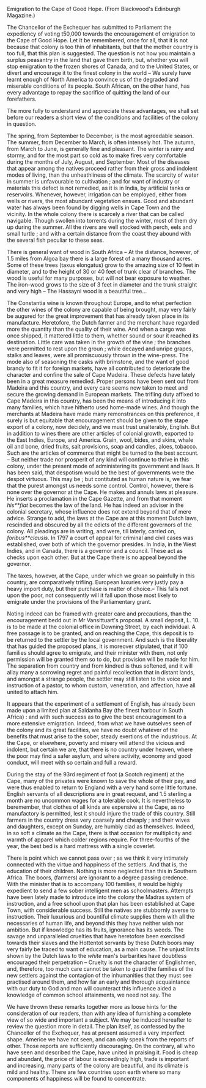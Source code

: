 Emigration to the Cape of Good Hope. (From
                        Blackwood's Edinburgh Magazine.)The Chancellor of the Exchequer has submitted to Parliament the expediency
                    of voting t50,000 towards the encouragement of emigration to the Cape of
                    Good Hope. Let it be remembered, once for all, that it is not because
                    that colony is too thin of inhabitants, but that the mother country is too
                    full, that this plan is suggested. The question is not how you
                    maintain a surplus peasantry in the land that gave them birth, but,
                    whether you will stop emigration to the frozen shores of Canada, and to the
                    United States, or divert and encourage it to the finest colony in the world
                    – We surely have learnt enough of North America to convince us
                    of the degraded and miserable conditions of its people. South African, on
                    the other hand, has every advantage to repay the sacrifice of quitting the
                    land of our forefathers.The more fully to understand and appreciate these advantages, we shall set
                    before our readers a short view of the conditions and facilities of the
                    colony in question.The spring, from September to December, is the most agreedable season. The
                    summer, from December to March, is often intensely hot. The autumn, from
                    March to June, is generally fine and pleasant. The winter is rainy and
                    stormy, and for the most part so cold as to make fires very comfortable
                    during the months of July, August, and September. Most of the diseases
                    that appear among the natives proceed rather from their gross and indolent
                    modes of living, than the unheathliness of the climate. The scarcity of
                    water in summer is unfavourable to cultivation ; and for want of
                    industry or materials this defect is not remedied, as it is in India, by
                    artificial tanks or reservoirs. Whenever, however, irrigation
                    can be employed, either from wells or rivers, the most abundant vegetation
                    ensues. Good and abundant water has always been found by digging wells
                    in Cape Town and the vicinity. In the whole colony there is scarcely a
                    river that can be called navigable. Though swollen into torrents during the
                    winter, most of them dry up during the summer. All the rivers are well
                    stocked with perch, eels and small turtle ; and with a certain distance
                    from the coast they abound with the several fish peculiar to these
                    seas.There is general want of wood in South Africa – At the distance,
                    however, of 1.5 miles from Algoa bay there is a large forest of a many
                    thousand acres. Some of these trees (taxus elongatus) grow to the amazing
                    size of 10 feet in diameter, and to the height of 30 or 40 feet of
                    trunk clear of branches. The wood is useful for many purposes,
                    but will not bear exposure to weather. The iron-wood grows to the size of 3
                    feet in diameter and the trunk straight and very high – The
                    Hassayni wood is a beautiful tree...The Constantia wine is known throughout Europe, and to what perfection the
                    other wines of the colony are capable of being brought, may very fairly be
                        augured for the great improvement that has already taken place in its manufacture. Heretofore, the Dutch farmer
                    and the merchant have regarded more the quantity than the
                    quality of their wine. And when a cargo was once shipped, it
                    mattered little to them, whether sound or sour it reached its
                    destination. Little care was taken in the growth of the vine ; the branches
                    were permitted to rest upon the groun ; while decayed and
                    unripe grapes, stalks and leaves, were all promiscuously thrown
                    in the wine-press. The mode also of seasoning the casks with brimstone, and
                    the want of good brandy to fit it for foreign markets, have all
                    contributed to deteriorate the character and confine the sale of Cape
                    Madeira. These defects have lately been in a great measure remedied. Proper
                    persons have been sent out from Madeira and this country, and every
                    care seems now taken to meet and secure the growing demand in European
                    markets. The trifling duty affixed to Cape Madeira in this country, has
                    been the means of introducing it into many families, which have
                    hitherto used home-made wines. And though the merchants at Madeira have
                    made many remonstrances on this preference, it surely is but equitable that
                        encouragement should be given to the stape export of a
                    colony, now decidely, and we must trust unalterably, English. But in addition to wines there are other articles of colonial
                    growth, exported to the East Indies, Europe, and America. Grain,
                    wool, bides, and skins, whale oil and bone, dried fruits, salt provisions, soap and candles,
                    aloes, tobacco. Such are the articles of commerce that might be turned to
                    the best account. – But neither trade nor prosperit of any kind will
                        continue to thrive in this colony, under the present mode
                    of administering its government and laws. It has been said, that
                    despotism would be the best of governments were the despot virtuous. This
                    may be ; but contituted as human nature is, we fear that the
                    purest amongst us needs some control. Control, however,
                    there is none over the governor at the Cape. He makes and annuls laws
                    at pleasure. He inserts a proclamation in the Cape Gazette, and
                    from that moment *his**fiat* becomes the law of the land. He has indeed an
                    adviser in the colonial secretary, whose influence does not extend
                    beyond that of mere advice. Strange to add, the laws at the Cape are at
                    this moment Dutch laws, rescinded and obscured by all the edicts of the
                    different governors of the colony. All pleadings are in writing, and
                    were, till laterly, carried on, *foribus**clausis*. In 1797 a court of appeal for criminal and
                    civil cases was established, over both of which the governor presides. In India, in the West Indies, and in Canada, there is a
                    governor and a council. These act as checks upon each other. But at the
                    Cape there is no appeal beyond the governor.The taxes, however, at the Cape, under which we groan so painfully in this
                    country, are comparatively trifling. European luxuries very justly pay a
                    heavy import duty, but their purchase is matter of choice.–
                    This falls not upon the poor, not consequently will it fall upon those
                    most likely to emigrate under the provisions of the
                    Parliamentary grant.Noting indeed can be framed with greater care and precautions, than the
                    encouragement bedd out in Mr Vansittuart's proposal. A small deposit, L.
                    10. is to be made at the colonial office in Downing Street, by each
                    individual. A free passage is to be granted, and on reaching the Cape,
                    this deposit is to be returned to the settler by the local government. And
                    such is the liberality that has guided the proposed plans, it is
                        moreover stipulated, that if 100 families should agree to
                    emigrate, and their minister with them, not only permission will be
                    granted them so to do, but provision will be made for him. The
                    separation from country and from kindred is thus softened, and
                    it will allay many a sorrowing regret and painful recollection that in
                    distant lands, and amongst a strange people, the settler may still listen
                    to the voice and instruction of a pastor, to whom custom, veneration, and
                    affection, have all united to attach him.It appears that the experiment of a settlement of English, has
                    already been made upon a limited plan at Saldanha Bay (the finest harbour
                    in South Africa) : and with such success as to give the best encouragement to a more extensive emigration. Indeed, from what we
                    have outselves seen of the colony and its great facilities, we have no
                    doubt whatever of the benefits that must arise to the sober, steady
                    exertions of the industrious. At the Cape, or elsewhere, poverty
                    and misery will attend the vicious and indolent, but certain we are,
                    that there is no country under heaven, where the poor may find a safer
                    asylum, and where activity, economy and good conduct, will meet
                    with so certain and full a reward.During the stay of the 93rd regiment of foot (a Scotch regiment) at the
                    Cape, many of the privates were known to save the whole of their pay, and
                    were thus enabled to return to England with a very hand some little
                    fortune. English servants of all descriptions are in great
                    request, and 1.5 sterling a month are no uncommon wages for a tolerable
                    cook. It is nevertheless to beremember, that clothes of all
                    kinds are expensive at the Cape, as no manufactory is permitted, lest
                    it should injure the trade of this country. Still farmers in the country
                    dress very coarsely and cheaply ; and their wives and daughters, except on
                    Sunday, are humbly clad as themselves. Indeed, in so soft a climate as
                    the Cape, there is that occasion for multiplicity and warmth of
                    apparel which colder regions require. For three-fourths of the year, the
                    best bed is a hard mattress with a single coverlet.There is point which we cannot pass over ; as we think it very intimately
                    connected with the virtue and happiness of the settlers. And that is, the
                        education of their children. Nothing is more neglected than
                    this in Southern Africa. The boors, (farmers) are ignorant to a degree
                    passing credence. With the minister that is to accompany 100
                    families, it would be highly expedient to send a few sober intelligent men
                    as schoolmasters. Attempts have been lately made to introduce into the colony the Madras system of instruction, and
                    a free school upon that plan has been established at Cape Town,
                    with considerable success. Still the natives are stubbornly averse to
                    instruction. Their luxurious and bountiful climate supplies them with all
                    the necessaries of human life, and beyond this they have neither wish
                    nor ambition. But if knowledge has its fruits, ignorance has its weeds. The
                    savage and unparalleled cruelties that have heretofore been exercised towards their slaves and the Hottentot servants by
                    these Dutch boors may very fairly be traced to want of education, as a main
                    cause. The unjust limits shown by the Dutch laws to the *white* man's barbarities have doubtless encouraged
                    their perpetration – Cruelty is not the character of Englishmen,
                    and, therefore, too much care cannot be taken to guard the families of the new settlers against the contagion of the
                    inhumanities that they must see practised around them, and how far an
                    early and thorough acquaintance with our duty to God and man will
                    counteract this influence aided a knowledge of common school attainments,
                    we need not say. TheWe have thrown these remarks together more as loose hints for the
                    consideration of our readers, than with any idea of furnishing a complete
                    view of so wide and important a subject. We may be induced hereafter to review the question more in detail. The plan
                    itself, as confessed by the Chanceller of the Exchequer, has at
                    present assumed a very imperfect shape. Americe we have not
                    seen, and can only speak from the reports of other. Those reports are
                    sufficiently discouraging. On the contrary, all who have seen
                    and described the Cape, have united in praising it. Food is cheap and
                    abundant, the price of labour is exceedingly high, trade is
                    important and increasing, many parts of the colony are beautiful, and its
                    climate is mild and healthy. There are few countries upon earth where
                    so many components of happiness will be found to concentrate.